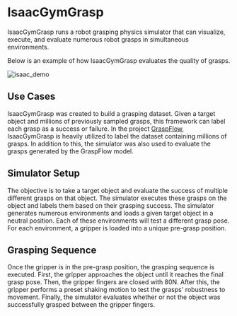 # IsaacGymGrasp
IsaacGymGrasp runs a robot grasping physics simulator that can visualize, execute, and evaluate numerous robot grasps in simultaneous environments.

Below is an example of how IsaacGymGrasp evaluates the quality of grasps.

![isaac_demo](https://user-images.githubusercontent.com/47981615/224977728-4952720e-0fb7-470e-836f-8861064573ab.gif)


## Use Cases
IsaacGymGrasp was created to build a grasping dataset. Given a target object and millions of previously sampled grasps, this framework can label each grasp as a success or failure. In the project [GraspFlow](https://github.com/tasbolat1/graspflow), IsaacGymGrasp is heavily utilized to label the dataset containing millions of grasps. In addition to this, the simulator was also used to evaluate the grasps generated by the GraspFlow model.

<!-- # Method -->
## Simulator Setup
The objective is to take a target object and evaluate the success of multiple different grasps on that object. The simulator executes these grasps on the object and labels them based on their grasping success. The simulator generates numerous environments and loads a given target object in a neutral position. Each of these environments will test a different grasp pose. For each environment, a gripper is loaded into a unique pre-grasp position.

## Grasping Sequence
Once the gripper is in the pre-grasp position, the grasping sequence is executed. First, the gripper approaches the object until it reaches the final grasp pose. Then, the gripper fingers are closed with 80N. After this, the gripper performs a preset shaking motion to test the grasps' robustness to movement. Finally, the simulator evaluates whether or not the object was successfully grasped between the gripper fingers.   



<!-- # Installation -->

<!-- # Usage -->



